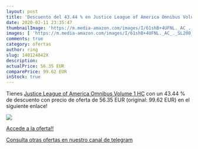 ```yaml
---
layout: post
title: 'Descuento del 43.44 % en Justice League of America Omnibus Volume'
date: 2020-02-11 23:35:47
thumbnailImage: 'https://m.media-amazon.com/images/I/61shB+4UFNL._AC_._SL200_.jpg'
images: [ 'https://m.media-amazon.com/images/I/61shB+4UFNL._AC_._SL200_.jpg' ]
comments: true
category: ofertas
author: ring
slug: 140124842X
description:
actualPrice: 56.35 EUR
comparePrice: 99.62 EUR
inStock: true
---
```


Tienes [Justice League of America Omnibus Volume 1 HC](https://www.amazon.com/dp/140124842X/?tag=redken08-20) con un 43.44 % de descuento con precio de oferta de 56.35 EUR (original: 99.62 EUR) en el siguiente enlace!

[![](https://m.media-amazon.com/images/I/61shB+4UFNL._AC_._SL200_.jpg)](https://www.amazon.com/dp/140124842X/?tag=redken08-20)

[Accede a la oferta!!](https://www.amazon.com/dp/140124842X/?tag=redken08-20)

[Consulta otras ofertas en nuestro canal de telegram](https://t.me/s/ofertas25)
